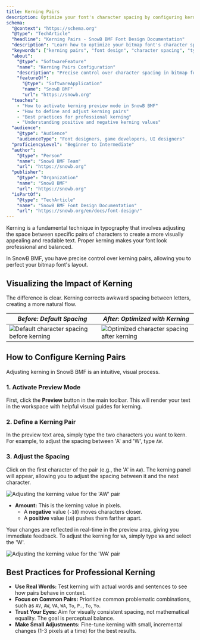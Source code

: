 ```yaml
---
title: Kerning Pairs
description: Optimize your font's character spacing by configuring kerning pairs for a professional and polished text layout.
schema:
  "@context": "https://schema.org"
  "@type": "TechArticle"
  "headline": "Kerning Pairs - SnowB BMF Font Design Documentation"
  "description": "Learn how to optimize your bitmap font's character spacing by configuring kerning pairs for professional and polished text layout in SnowB BMF."
  "keywords": ["kerning pairs", "font design", "character spacing", "typography", "bitmap font", "SnowB BMF", "font kerning", "text layout"]
  "about":
    "@type": "SoftwareFeature"
    "name": "Kerning Pairs Configuration"
    "description": "Precise control over character spacing in bitmap fonts"
    "featureOf":
      "@type": "SoftwareApplication"
      "name": "SnowB BMF"
      "url": "https://snowb.org"
  "teaches":
    - "How to activate kerning preview mode in SnowB BMF"
    - "How to define and adjust kerning pairs"
    - "Best practices for professional kerning"
    - "Understanding positive and negative kerning values"
  "audience":
    "@type": "Audience"
    "audienceType": "Font designers, game developers, UI designers"
  "proficiencyLevel": "Beginner to Intermediate"
  "author":
    "@type": "Person"
    "name": "SnowB BMF Team"
    "url": "https://snowb.org"
  "publisher":
    "@type": "Organization"
    "name": "SnowB BMF"
    "url": "https://snowb.org"
  "isPartOf":
    "@type": "TechArticle"
    "name": "SnowB BMF Font Design Documentation"
    "url": "https://snowb.org/en/docs/font-design/"
---
```


Kerning is a fundamental technique in typography that involves adjusting the space between specific pairs of characters to create a more visually appealing and readable text. Proper kerning makes your font look professional and balanced.

In SnowB BMF, you have precise control over kerning pairs, allowing you to perfect your bitmap font's layout.

## Visualizing the Impact of Kerning

The difference is clear. Kerning corrects awkward spacing between letters, creating a more natural flow.

| *Before: Default Spacing* | *After: Optimized with Kerning* |
| --- | --- |
| ![Default character spacing before kerning](~/assets/kerning-before.png) | ![Optimized character spacing after kerning](~/assets/kerning-after.png) |

## How to Configure Kerning Pairs

Adjusting kerning in SnowB BMF is an intuitive, visual process.

### 1. Activate Preview Mode

First, click the **Preview** button in the main toolbar. This will render your text in the workspace with helpful visual guides for kerning.

### 2. Define a Kerning Pair

In the preview text area, simply type the two characters you want to kern. For example, to adjust the spacing between 'A' and 'W', type `AW`.

### 3. Adjust the Spacing

Click on the first character of the pair (e.g., the 'A' in `AW`). The kerning panel will appear, allowing you to adjust the spacing between it and the next character.

![Adjusting the kerning value for the 'AW' pair](~/assets/kerning-AW.png)

- **Amount:** This is the kerning value in pixels.
  - A **negative** value (`-10`) moves characters closer.
  - A **positive** value (`10`) pushes them farther apart.

Your changes are reflected in real-time in the preview area, giving you immediate feedback. To adjust the kerning for `WA`, simply type `WA` and select the 'W'.

![Adjusting the kerning value for the 'WA' pair](~/assets/kerning-WA.png)

## Best Practices for Professional Kerning

- **Use Real Words:** Test kerning with actual words and sentences to see how pairs behave in context.
- **Focus on Common Pairs:** Prioritize common problematic combinations, such as `AV`, `AW`, `VA`, `WA`, `To`, `P.`, `To`, `Yo`.
- **Trust Your Eyes:** Aim for visually consistent spacing, not mathematical equality. The goal is perceptual balance.
- **Make Small Adjustments:** Fine-tune kerning with small, incremental changes (1-3 pixels at a time) for the best results.
